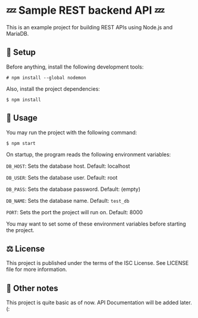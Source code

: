 # 💤 Sample REST backend API 💤

This is an example project for building REST APIs using Node.js and MariaDB.

## 🔧 Setup

Before anything, install the following development tools:
```
# npm install --global nodemon
```

Also, install the project dependencies:
```
$ npm install
```

## 🚀 Usage

You may run the project with the following command:
```
$ npm start
```

On startup, the program reads the following environment variables:

`DB_HOST`: Sets the database host. Default: localhost

`DB_USER`: Sets the database user. Default: root

`DB_PASS`: Sets the database password. Default: (empty)

`DB_NAME`: Sets the database name. Default: `test_db`

`PORT`: Sets the port the project will run on. Default: 8000

You may want to set some of these environment variables before starting the project.

## ⚖️ License

This project is published under the terms of the ISC License. See LICENSE file for more information.

## 📒 Other notes

This project is quite basic as of now. API Documentation will be added later. (:
